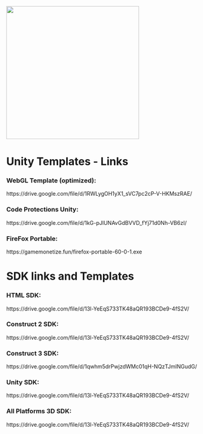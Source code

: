 <img src="https://gamemonetize.com/gamemonetize-logo-github.png" width="350" alt="" data-canonical-src="https://gamemonetize.com/gamemonetize-logo-github.png">  &nbsp;&nbsp;

# Unity Templates - Links
<h3>WebGL Template (optimized):</h3>
https://drive.google.com/file/d/1RWLygOH1yX1_sVC7pc2cP-V-HKMszRAE/

<h3>Code Protections Unity:</h3>
https://drive.google.com/file/d/1kG-pJlUNAvGdBVVD_fYj71d0Nh-VB6zI/

<h3>FireFox Portable:</h3>
https://gamemonetize.fun/firefox-portable-60-0-1.exe

# SDK links and Templates
<h3>HTML SDK:</h3>
https://drive.google.com/file/d/13l-YeEqS733TK48aQR193BCDe9-4fS2V/

<h3>Construct 2 SDK:</h3>
https://drive.google.com/file/d/13l-YeEqS733TK48aQR193BCDe9-4fS2V/

<h3>Construct 3 SDK:</h3>
https://drive.google.com/file/d/1qwhm5drPwjzdWMc01qH-NQzTJmINGudG/

<h3>Unity SDK:</h3>
https://drive.google.com/file/d/13l-YeEqS733TK48aQR193BCDe9-4fS2V/

<h3>All Platforms 3D SDK:</h3>
https://drive.google.com/file/d/13l-YeEqS733TK48aQR193BCDe9-4fS2V/
